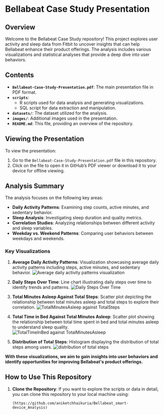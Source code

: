 # Bellabeat Case Study Presentation

## Overview
Welcome to the Bellabeat Case Study repository! This project explores user activity and sleep data from Fitbit to uncover insights that can help Bellabeat enhance their product offerings. The analysis includes various visualizations and statistical analyses that provide a deep dive into user behaviors.

## Contents
- **`Bellabeat-Case-Study-Presentation.pdf`**: The main presentation file in PDF format.
- **`scripts`**: 
  - R scripts used for data analysis and generating visualizations.
  - SQL script for data extraction and manipulation.
- **`datasets/`**: The dataset utilized for the analysis.
- **`images/`**: Additional images used in the presentation.
- **`README.md`**: This file, providing an overview of the repository.

## Viewing the Presentation
To view the presentation:
1. Go to the `Bellabeat-Case-Study-Presentation.pdf` file in this repository.
2. Click on the file to open it in GitHub’s PDF viewer or download it to your device for offline viewing.

## Analysis Summary
The analysis focuses on the following key areas:
- **Daily Activity Patterns**: Examining step counts, active minutes, and sedentary behavior.
- **Sleep Analysis**: Investigating sleep duration and quality metrics.
- **Correlation Studies**: Analyzing relationships between different activity and sleep variables.
- **Weekday vs. Weekend Patterns**: Comparing user behaviors between weekdays and weekends.

### Key Visualizations
1. **Average Daily Activity Patterns**: Visualization showcasing average daily activity patterns including steps, active minutes, and sedentary behavior.
   ![Average daily activity patterns visualization](https://github.com/aniketchhaikuria/Bellabeat_smart-device_Analysis/assets/171453889/7a5606c7-78d5-45f2-98d5-d7dcb03ee7ea)

2. **Daily Steps Over Time**: Line chart illustrating daily steps over time to identify trends and patterns.
   ![Daily Steps Over Time](https://github.com/aniketchhaikuria/Bellabeat_smart-device_Analysis/assets/171453889/6c4b88dc-4a03-4d1a-bebe-c839bf5d47d3)

3. **Total Minutes Asleep Against Total Steps**: Scatter plot depicting the relationship between total minutes asleep and total steps to explore their correlation.
   ![TotalMinutesAsleep against TotalSteps](https://github.com/aniketchhaikuria/Bellabeat_smart-device_Analysis/assets/171453889/eb4580bf-fa8f-4dd0-895f-b374b50f0121)

4. **Total Time in Bed Against Total Minutes Asleep**: Scatter plot showing the relationship between total time spent in bed and total minutes asleep to understand sleep quality.
   ![TotalTimeInBed against TotalMinutesAsleep](https://github.com/aniketchhaikuria/Bellabeat_smart-device_Analysis/assets/171453889/9c6e7ebc-6a70-4256-845e-14da3ce869a6)

5. **Distribution of Total Steps**: Histogram displaying the distribution of total steps among users.
   ![distribution of total steps](https://github.com/aniketchhaikuria/Bellabeat_smart-device_Analysis/assets/171453889/6cd41412-4848-4197-b4c6-be6968924b50)

**With these visualizations, we aim to gain insights into user behaviors and identify opportunities for improving Bellabeat's product offerings.**

## How to Use This Repository
1. **Clone the Repository**: If you want to explore the scripts or data in detail, you can clone this repository to your local machine using:
   ```bash.
   (https://github.com/aniketchhaikuria/Bellabeat_smart-device_Analysis)
